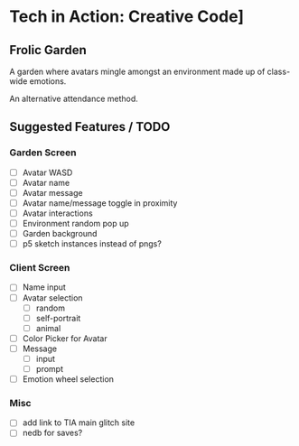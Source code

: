 # Tech in Action: Creative Code]

## Frolic Garden

A garden where avatars mingle amongst an environment made up of class-wide emotions.

An alternative attendance method.

## Suggested Features / TODO

### Garden Screen

- [ ] Avatar WASD
- [ ] Avatar name
- [ ] Avatar message
- [ ] Avatar name/message toggle in proximity
- [ ] Avatar interactions
- [ ] Environment random pop up
- [ ] Garden background
- [ ] p5 sketch instances instead of pngs?

### Client Screen

- [ ] Name input
- [ ] Avatar selection
  - [ ] random
  - [ ] self-portrait
  - [ ] animal
- [ ] Color Picker for Avatar
- [ ] Message
  - [ ] input
  - [ ] prompt
- [ ] Emotion wheel selection

### Misc

- [ ] add link to TIA main glitch site
- [ ] nedb for saves?
